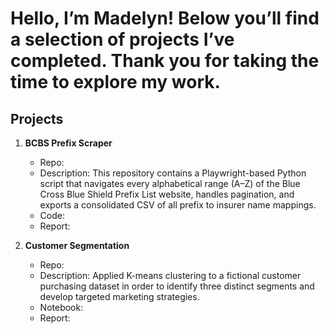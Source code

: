 # Hello, I’m Madelyn! Below you’ll find a selection of projects I’ve completed. Thank you for taking the time to explore my work.

## Projects

1. **BCBS Prefix Scraper**  
   - Repo:  
   - Description: This repository contains a Playwright-based Python script that navigates every alphabetical range (A–Z) of the Blue Cross Blue Shield Prefix List website, handles pagination, and exports a consolidated CSV of all prefix to insurer name mappings. 
   - Code:  
   - Report: 

2. **Customer Segmentation**  
   - Repo:  
   - Description: Applied K-means clustering to a fictional customer purchasing dataset in order to identify three distinct segments and develop targeted marketing strategies.  
   - Notebook:   
   - Report: 
